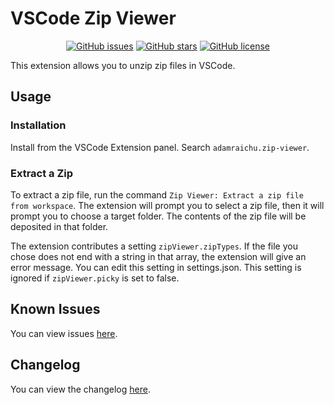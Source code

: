 # VSCode Zip Viewer <!-- markdownlint-disable MD033 -->

<div align="center">

[![GitHub issues](https://img.shields.io/github/issues/adamraichu/vscode-zip-viewer)](https://github.com/adamraichu/vscode-zip-viewer/issues)
[![GitHub stars](https://img.shields.io/github/stars/adamraichu/vscode-zip-viewer)](https://github.com/adamraichu/vscode-zip-viewer/stargazers)
[![GitHub license](https://img.shields.io/github/license/adamraichu/vscode-zip-viewer)](https://github.com/AdamRaichu/vscode-zip-viewer/blob/main/LICENSE)

</div>

This extension allows you to unzip zip files in VSCode.

## Usage

### Installation

Install from the VSCode Extension panel.
Search `adamraichu.zip-viewer`.

### Extract a Zip

To extract a zip file, run the command `Zip Viewer: Extract a zip file from workspace`. The extension will prompt you to select a zip file, then it will prompt you to choose a target folder. The contents of the zip file will be deposited in that folder.

The extension contributes a setting `zipViewer.zipTypes`. If the file you chose does not end with a string in that array, the extension will give an error message. You can edit this setting in settings.json. This setting is ignored if `zipViewer.picky` is set to false.

## Known Issues

You can view issues [here](https://github.com/AdamRaichu/vscode-zip-viewer/issues).

## Changelog

You can view the changelog [here](CHANGELOG).
